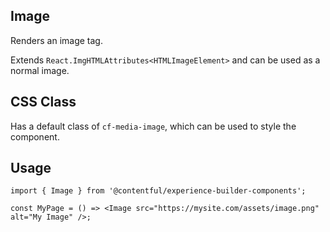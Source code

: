 ## Image

Renders an image tag.

Extends `React.ImgHTMLAttributes<HTMLImageElement>` and can be used as a normal image.

## CSS Class

Has a default class of `cf-media-image`, which can be used to style the component.

## Usage

```tsx
import { Image } from '@contentful/experience-builder-components';

const MyPage = () => <Image src="https://mysite.com/assets/image.png" alt="My Image" />;
```
